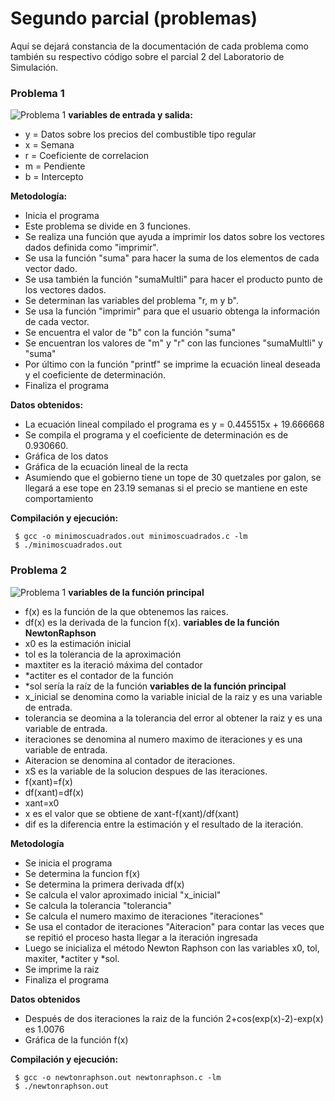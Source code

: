 # Segundo parcial (problemas)

Aquí se dejará constancia de la documentación de cada problema como también su respectivo código sobre el parcial 2 del Laboratorio de Simulación.

### Problema 1
![Problema 1](Imagenes/Problema1.jpeg)
**variables de entrada y salida:**

- y = Datos sobre los precios del combustible tipo regular
- x = Semana
- r = Coeficiente de correlacion
- m = Pendiente
- b = Intercepto

**Metodología:**
- Inicia el programa
- Este problema se divide en 3 funciones.
- Se realiza una función que ayuda a imprimir los datos sobre los vectores dados definida como "imprimir".
- Se usa la función "suma" para hacer la suma de los elementos de cada vector dado.
- Se usa también la función "sumaMultli" para hacer el producto punto de los vectores dados.
- Se determinan las variables del problema "r, m y b".
- Se usa la función "imprimir" para que el usuario obtenga la información de cada vector.
- Se encuentra el valor de "b" con la función "suma"
- Se encuentran los valores de "m" y "r" con las funciones "sumaMultli" y "suma"
- Por último con la función "printf" se imprime la ecuación lineal deseada y el coeficiente de determinación.
- Finaliza el programa

**Datos obtenidos:**
- La ecuación lineal compilado el programa es y = 0.445515x + 19.666668
- Se compila el programa y el coeficiente de determinación es de 0.930660.
- Gráfica de los datos
- Gráfica de la ecuación lineal de la recta
- Asumiendo que el gobierno tiene un tope de 30 quetzales por galon, se llegará a ese tope en 23.19 semanas si el precio se mantiene en este comportamiento


**Compilación y ejecución:**
```
 $ gcc -o minimoscuadrados.out minimoscuadrados.c -lm
 $ ./minimoscuadrados.out
 ```

 ### Problema 2
 ![Problema 1](Imagenes/Problema1.jpeg)
**variables de la función principal**
 - f(x) es la función de la que obtenemos las raices.
- df(x) es la derivada de la funcion f(x).
**variables de la función NewtonRaphson**
- x0 es la estimación inicial
- tol es la tolerancia de la aproximación
- maxtiter es la iteració máxima del contador
- *actiter es el contador de la función
- *sol sería la raíz de la función
**variables de la función principal**
- x_inicial se denomina como la variable inicial de la raiz y es una variable de entrada.
- tolerancia se deomina a la tolerancia del error al obtener la raiz y es una variable de entrada.
- iteraciones se denomina al numero maximo de iteraciones y es una variable de entrada.
- Aiteracion se denomina al contador de iteraciones.
- xS es la variable de la solucion despues de las iteraciones.
- f(xant)=f(x) 
- df(xant)=df(x)
- xant=x0
- x es el valor que se obtiene de xant-f(xant)/df(xant)
- dif es la diferencia entre la estimación y el resultado de la iteración.

**Metodología**
- Se inicia el programa 
- Se determina la funcion f(x)
- Se determina la primera derivada df(x)
- Se calcula el valor aproximado inicial "x_inicial"
- Se calcula la tolerancia "tolerancia"
- Se calcula el numero maximo de iteraciones "iteraciones"
- Se usa el contador de iteraciones "Aiteracion" para contar las veces que se repitió el proceso hasta llegar a la iteración ingresada
- Luego se inicializa el método Newton Raphson con las variables x0, tol, maxiter, *actiter y *sol.
- Se imprime la raiz
- Finaliza el programa

**Datos obtenidos**
- Después de dos iteraciones la raiz de la función 2+cos(exp(x)-2)-exp(x) es 1.0076
- Gráfica de la función f(x)




**Compilación y ejecución:**
```
 $ gcc -o newtonraphson.out newtonraphson.c -lm
 $ ./newtonraphson.out
 ```
